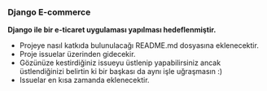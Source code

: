 ### Django E-commerce

**Django ile bir e-ticaret uygulaması yapılması hedeflenmiştir.**

* Projeye nasıl katkıda bulunulacağı README.md dosyasına eklenecektir.
* Proje issuelar üzerinden gidecekir.
* Gözünüze kestirdiğiniz issueyu üstlenip yapabilirsiniz ancak üstlendiğinizi belirtin ki bir başkası da aynı işle uğraşmasın :)
* Issuelar en kısa zamanda eklenecektir.
